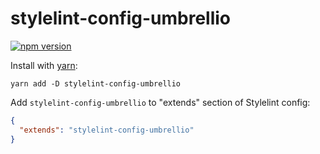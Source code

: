 # stylelint-config-umbrellio
[![npm version](https://badge.fury.io/js/stylelint-config-umbrellio.svg)](https://badge.fury.io/js/stylelint-config-umbrellio)

Install with [yarn](https://github.com/yarnpkg/yarn):

```
yarn add -D stylelint-config-umbrellio
```

Add `stylelint-config-umbrellio` to "extends" section of Stylelint config:

```json
{
  "extends": "stylelint-config-umbrellio"
}
```
